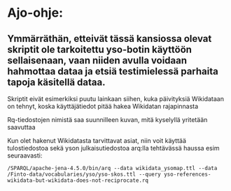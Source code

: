 # Ajo-ohje:

## Ymmärräthän, etteivät tässä kansiossa olevat skriptit ole tarkoitettu yso-botin käyttöön sellaisenaan, vaan niiden avulla voidaan hahmottaa dataa ja etsiä testimielessä parhaita tapoja käsitellä dataa.

Skriptit eivät esimerkiksi puutu lainkaan siihen, kuka päivityksiä Wikidataan on tehnyt, koska käyttäjätiedot pitää hakea Wikidatan rajapinnasta

Rq-tiedostojen nimistä saa suunnilleen kuvan, mitä kyselyllä yritetään saavuttaa

Kun olet hakenut Wikidatasta tarvittavat asiat, niin voit käyttää tulostiedostoa sekä yson julkaisutiedostoa arq:lla tehtävässä haussa esim seuraavasti:

```/SPARQL/apache-jena-4.5.0/bin/arq --data wikidata_ysomap.ttl --data /Finto-data/vocabularies/yso/yso-skos.ttl --query yso-references-wikidata-but-wikidata-does-not-reciprocate.rq```
